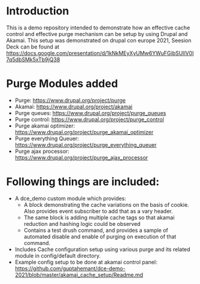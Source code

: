 # Introduction
This is a demo repository intended to demonstrate how an effective cache control
and effective purge mechanism can be setup by using Drupal and Akamai.
This setup was demonstrated on drupal con europe 2021, Seesion Deck can be found at https://docs.google.com/presentation/d/1kNkMEyXyUMw6YWuFGibSUIlV0I7q5dbSMk5xTb9jQ38

# Purge Modules added
* Purge: https://www.drupal.org/project/purge
* Akamai: https://www.drupal.org/project/akamai
* Purge queues: https://www.drupal.org/project/purge_queues
* Purge control: https://www.drupal.org/project/purge_control
* Purge akamai optimizer: https://www.drupal.org/project/purge_akamai_optimizer
* Purge everything Queuer: https://www.drupal.org/project/purge_everything_queuer
* Purge ajax processor: https://www.drupal.org/project/purge_ajax_processor


# Following things are included:
* A dce_demo custom module which provides:
  - A block demonstrating the cache variations on the basis of cookie. Also provides event subscriber to add that as a vary header.
  - The same block is adding multiple cache tags so that akamai reduction and hashing logic could be observed
  - Contains a test drush command, and provides a sample of automated disable and enable of purging on execution of that command.
* Includes Cache configuration setup using various purge and its related module in config/default directory.
* Example config setup to be done at akamai control panel: https://github.com/guptahemant/dce-demo-2021/blob/master/akamai_cache_setup/Readme.md
